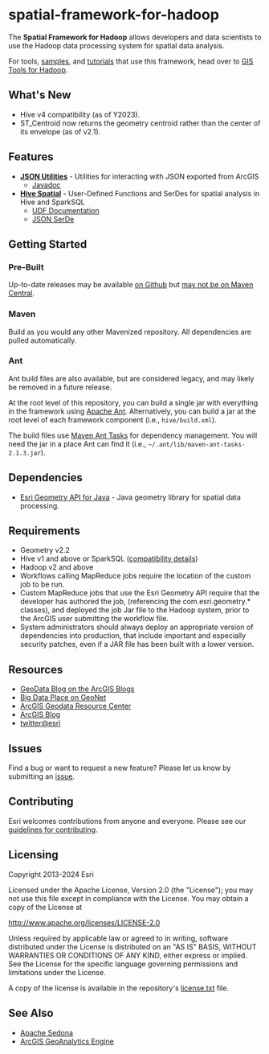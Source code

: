 # spatial-framework-for-hadoop

The __Spatial Framework for Hadoop__ allows developers and data scientists to use the Hadoop data processing system 
for spatial data analysis.

For tools, [samples](https://github.com/Esri/gis-tools-for-hadoop/tree/master/samples), and [tutorials](https://github.com/Esri/gis-tools-for-hadoop/wiki) that use this framework, head over 
to [GIS Tools for Hadoop](https://github.com/Esri/gis-tools-for-hadoop).

## What's New

* Hive v4 compatibility (as of Y2023).
* ST_Centroid now returns the geometry centroid rather than the center of its envelope (as of v2.1).

## Features

* **[JSON Utilities](https://github.com/Esri/spatial-framework-for-hadoop/wiki/JSON-Utilities)** -
  Utilities for interacting with JSON exported from ArcGIS
  - [Javadoc](http://esri.github.io/spatial-framework-for-hadoop/json/)
* **[Hive Spatial](https://github.com/Esri/spatial-framework-for-hadoop/wiki/Hive-Spatial)** -
  User-Defined Functions and SerDes for spatial analysis in Hive and SparkSQL
  - [UDF Documentation](https://github.com/Esri/spatial-framework-for-hadoop/wiki/UDF-Documentation)
  - [JSON SerDe](https://github.com/Esri/spatial-framework-for-hadoop/wiki/Hive-JSON-SerDe)

## Getting Started

### Pre-Built

Up-to-date releases may be available [on Github](https://github.com/Esri/spatial-framework-for-hadoop/releases) but
[may not be on Maven Central](https://github.com/Esri/spatial-framework-for-hadoop/issues/123).

### Maven

Build as you would any other Mavenized repository.  All dependencies are pulled automatically. 

### Ant

Ant build files are also available,
but are considered legacy, and may likely be removed in a future release.

At the root level of this repository, you can build a single jar with everything in the framework 
using [Apache Ant](http://ant.apache.org/).  Alternatively, you can build a jar at the root level of each 
framework component (i.e., `hive/build.xml`).

The build files use [Maven Ant Tasks](http://maven.apache.org/ant-tasks/download.html) for dependency 
management. You will need the jar in a place Ant can find it (i.e., `~/.ant/lib/maven-ant-tasks-2.1.3.jar`).


## Dependencies

* [Esri Geometry API for Java](https://github.com/Esri/geometry-api-java) - Java geometry library for spatial data 
processing.

## Requirements

* Geometry v2.2
* Hive v1 and above or SparkSQL ([compatibility details](https://github.com/Esri/spatial-framework-for-hadoop/wiki/ST_Geometry-for-Hive-Compatibility-with-Hive-Versions))
* Hadoop v2 and above
* Workflows calling MapReduce jobs require the location of the custom job to be run.
* Custom MapReduce jobs that use the Esri Geometry API require that the developer has authored the job, 
  (referencing the com.esri.geometry.\* classes), and deployed the job Jar file to the Hadoop system,
  prior to the ArcGIS user submitting the workflow file. 
* System administrators should always deploy an appropriate version of dependencies into production,
  that include important and especially security patches,
  even if a JAR file has been built with a lower version.


## Resources

* [GeoData Blog on the ArcGIS Blogs](http://blogs.esri.com/esri/arcgis/author/jonmurphy/)
* [Big Data Place on GeoNet](https://geonet.esri.com/groups/big-data)
* [ArcGIS Geodata Resource Center](http://resources.arcgis.com/en/communities/geodata/)
* [ArcGIS Blog](http://blogs.esri.com/esri/arcgis/)
* [twitter@esri](http://twitter.com/esri)


## Issues

Find a bug or want to request a new feature?  Please let us know by submitting an [issue](https://github.com/Esri/spatial-framework-for-hadoop/issues).

## Contributing

Esri welcomes contributions from anyone and everyone. Please see our [guidelines for contributing](https://github.com/esri/contributing).

## Licensing
Copyright 2013-2024 Esri

Licensed under the Apache License, Version 2.0 (the "License");
you may not use this file except in compliance with the License.
You may obtain a copy of the License at

   http://www.apache.org/licenses/LICENSE-2.0

Unless required by applicable law or agreed to in writing, software
distributed under the License is distributed on an "AS IS" BASIS,
WITHOUT WARRANTIES OR CONDITIONS OF ANY KIND, either express or implied.
See the License for the specific language governing permissions and
limitations under the License.

A copy of the license is available in the 
repository's [license.txt](https://raw.github.com/Esri/spatial-framework-for-hadoop/master/license.txt) file.


## See Also

* [Apache Sedona](https://github.com/apache/incubator-sedona/)
* [ArcGIS GeoAnalytics Engine](https://developers.arcgis.com/geoanalytics/)
